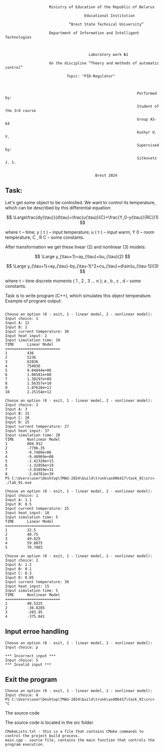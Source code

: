                         Ministry of Education of the Republic of Belarus

                                        Educational Institution

                                 “Brest State Technical University”

                        Department of Information and Intelligent Technologies



                                          Laboratory work №1

                        On the discipline “Theory and methods of automatic control”

                                Topic: "PID-Regulator"



                                                                Performed by:

                                                                Student of the 3rd course

                                                                Group AS-64

                                                                Kuzhyr U. V.

                                                                Supervised by:

                                                                Sitkovets J. S.


                                             Brest 2024




## Task:

Let's get some object to be controlled. We want to control its temperature, which can be described by this differential equation:


$$
\Large\frac{dy(\tau)}{d\tau}=\frac{u(\tau)}{C}+\frac{Y_0-y(\tau)}{RC}(1)
 $$ 

where τ – time; y ( τ ) – input temperature; u ( τ ) – input warm; Y 0 – room temperature; C , R C – some constants.

After transformation we get these linear (2) and nonlinear (3) models:

$$
\Large y_{\tau+1}=ay_{\tau}+bu_{\tau}(2)
$$ 

$$
\Large y_{\tau+1}=ay_{\tau}-by_{\tau-1}^2+cu_{\tau}+d\sin(u_{\tau-1})(3)
$$

where τ – time discrete moments ( 1 , 2 , 3 … n ); a , b , c , d – some constants.

Task is to write program (С++), which simulates this object temperature.
Example of program output:

```

Choose an option (0 - exit, 1 - linear model, 2 - nonlinear model): Input choice: 1
Input A: 12
Input B: 2
Input current temperature: 36
Input heat input: 2
Input simulation time: 10
TIME      Linear Model
=========================
1         436
2         5236
3         62836
4         754036
5         9.04844e+06
6         1.08581e+08
7         1.30297e+09
8         1.56357e+10
9         1.87628e+11
10        2.25154e+12

Choose an option (0 - exit, 1 - linear model, 2 - nonlinear model): Input choice: 2
Input A: 3
Input B: 15
Input C: 20
Input D: 25
Input current temperature: 27
Input heat input: 37
Input simulation time: 20
TIME      Nonlinear Model
1         804.912
2         -7796.35
3         -9.7409e+06
4         -9.40969e+08
5         -1.42328e+15
6         -1.32856e+19
7         -3.03859e+31
8         -2.64761e+39
PS C:\Users\user\Desktop\TMAU-2024\build\trunk\as006417\task_01\src> ./lab_01.exe

Choose an option (0 - exit, 1 - linear model, 2 - nonlinear model): Input choice: 1
Input A: 1.1
Input B: 0.5
Input current temperature: 25
Input heat input: 10
Input simulation time: 5
TIME      Linear Model
=========================
1         32.5
2         40.75
3         49.825
4         59.8075
5         70.7883

Choose an option (0 - exit, 1 - linear model, 2 - nonlinear model): Input choice: 2
Input A: 1.2
Input B: 0.1
Input C: 0.3
Input D: 0.05
Input current temperature: 30
Input heat input: 15
Input simulation time: 5
TIME      Nonlinear Model
=========================
1         40.5325
2         -36.8285
3         -203.95
4         -375.841
```

## Input erroe handling

```
Choose an option (0 - exit, 1 - linear model, 2 - nonlinear model): Input choice: p

*** Incorrect input ***
Input choice: 5
*** Invalid input ***
```

## Exit the program
```
Choose an option (0 - exit, 1 - linear model, 2 - nonlinear model): Input choice: 0
PS C:\Users\user\Desktop\TMAU-2024\build\trunk\as006417\task_01\src> ^C
```

The source code

The source code is located in the src folder.

    CMakeLists.txt - this is a file that contains CMake commands to control the project build process.
    main.cpp - source file, contains the main function that controls the program execution.
